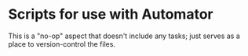 # Scripts for use with Automator

This is a "no-op" aspect that doesn't include any tasks; just serves as a place to version-control the files.
